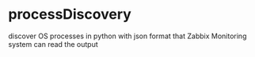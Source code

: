# processDiscovery
discover OS processes in python with json format that Zabbix Monitoring system can read the output
